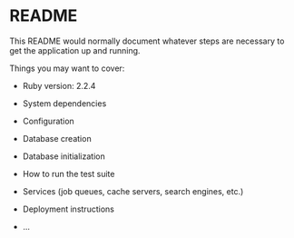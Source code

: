# README

This README would normally document whatever steps are necessary to get the
application up and running.

Things you may want to cover:

* Ruby version: 2.2.4

* System dependencies

* Configuration

* Database creation

* Database initialization

* How to run the test suite

* Services (job queues, cache servers, search engines, etc.)

* Deployment instructions

* ...
